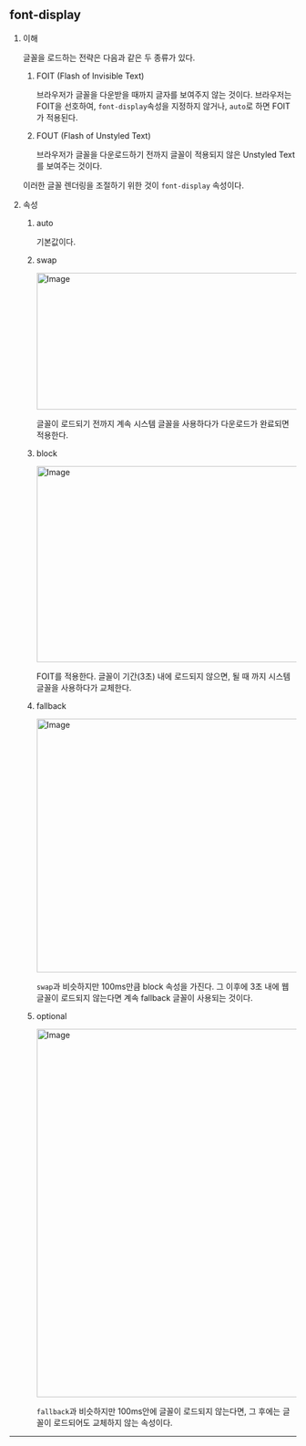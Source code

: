 ## font-display

1.  이해
   
    글꼴을 로드하는 전략은 다음과 같은 두 종류가 있다.

      1. FOIT (Flash of Invisible Text)
    
          브라우저가 글꼴을 다운받을 때까지 글자를 보여주지 않는 것이다. 브라우저는 FOIT을 선호하여, `font-display`속성을 지정하지 않거나, `auto`로 하면 FOIT가 적용된다.
    
      2. FOUT (Flash of Unstyled Text)
   
          브라우저가 글꼴을 다운로드하기 전까지 글꼴이 적용되지 않은 Unstyled Text를 보여주는 것이다. 
    
    이러한 글꼴 렌더링을 조절하기 위한 것이 `font-display` 속성이다.


2.  속성

    1. auto

        기본값이다.

    3. swap

        <img width="734" height="240" alt="Image" src="https://github.com/user-attachments/assets/25d3eefd-35fc-4f6f-b20a-17aa37a111ea" />

        글꼴이 로드되기 전까지 계속 시스템 글꼴을 사용하다가 다운로드가 완료되면 적용한다.

    4. block

        <img width="734" height="344" alt="Image" src="https://github.com/user-attachments/assets/47d7dc10-c938-4900-9b61-2a546ea0a36c" />

        FOIT를 적용한다. 글꼴이 기간(3초) 내에 로드되지 않으면, 될 때 까지 시스템 글꼴을 사용하다가 교체한다.

    5. fallback

        <img width="734" height="445" alt="Image" src="https://github.com/user-attachments/assets/d131b674-2429-4b27-a97a-4f8743c45f0f" />

        `swap`과 비슷하지만 100ms만큼 block 속성을 가진다. 그 이후에 3초 내에 웹 글꼴이 로드되지 않는다면 계속 fallback 글꼴이 사용되는 것이다.

    6. optional

        <img width="1424" height="646" alt="Image" src="https://github.com/user-attachments/assets/7662ede1-0e01-499a-ba91-f1e987a12a05" />

        `fallback`과 비슷하지만 100ms안에 글꼴이 로드되지 않는다면, 그 후에는 글꼴이 로드되어도 교체하지 않는 속성이다.

---
